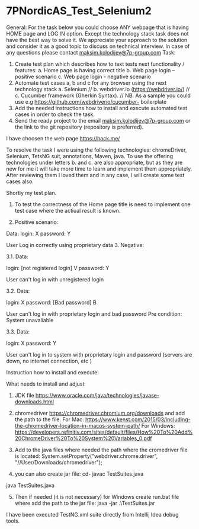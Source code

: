 # 7PNordicAS_Test_Selenium2

General:
For the task below you could choose ANY webpage that is having HOME page and LOG IN option.
Except the technology stack task does not have the best way to solve it. We appreciate your approach to the solution and consider it as a good topic to discuss on technical interview.
In case of any questions please contact maksim.kolodijev@7p-group.com
Task:
1. Create test plan which describes how to text tests next functionality / features:
a. Home page is having correct title
b. Web page login – positive scenario
c. Web page login - negative scenario
2. Automate test cases a, b and c for any browser using the next technology stack
a. Selenium
// b. webdriver.io (https://webdriver.io/)
// c. Cucumber framework (Gherkin Syntax).
// NB. As a sample you could use e.g https://github.com/webdriverio/cucumber- boilerplate
3. Add the needed instructions how to install and execute automated test cases in order to check the task.
4. Send the ready project to the email maksim.kolodijev@7p-group.com or the link to the git repository (repository is preferred).

I have choosen the web page https://hack.me/

To resolve the task I were using the following technologies: chromeDriver, Selenium, TetsNG suit, annotations, Maven, java. 
To use the offering technologies under letters b. and c. are also appropriate, but as they are new for me it will take more time to learn and implement
them appropriately. After reviewing them I loved them and in any case, I will create some test cases also.

Shortly my test plan.

1. To test the correctness of the Home page title is need to implement one test case where the actiual result is known. 

2. Positive scenario:

Data: login: X password: Y

User Log in correctly using proprietary data
3. Negative:

3.1. Data:

login: [not registered login] V password: Y

User can't log in with unregistered login

3.2. Data:

login: X password: [Bad password] B

User can't log in with proprietary login and bad password
Pre condition: System unavailable

3.3. Data:

login: X password: Y

User can't log in to system with proprietary login and password (servers are down, no internet connection, etc )

     
Instruction how to install and execute:

What needs to install and adjust:
1. JDK file https://www.oracle.com/java/technologies/javase-downloads.html 
2. chromedriver https://chromedriver.chromium.org/downloads and add the path to the file. For Mac: https://www.kenst.com/2015/03/including-the-chromedriver-location-in-macos-system-path/ For Windows: https://developers.refinitiv.com/sites/default/files/How%20To%20Add%20ChromeDriver%20To%20System%20Variables_0.pdf 

3. Add to the java files where needed the path where the cromedriver file is located: System.setProperty("webdriver.chrome.driver", "//User/Downloads/chromedriver");

4. you can also create jar file:
cd-  javac TestSuites.java

java TestSuites.java

5. Then if needed (it is not necessary) for Windows create run.bat file where add the path to the jar file:
java -jar .\TestSuites.jar

I have been executed TestNG.xml suite directly from Intellij Idea debug tools. 
